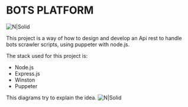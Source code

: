 # BOTS PLATFORM
![N|Solid](https://github.com/damiancipolat/Bots-farm-platform/blob/master/doc/bots2.jpg?raw=true)

This project is a way of how to design and develop an Api rest to handle bots scrawler scripts, using puppeter with node.js.

The stack used for this project is:
- Node.js
- Express.js
- Winston
- Puppeter

This diagrams try to explain the idea.
![N|Solid](https://github.com/damiancipolat/Bots-farm-platform/blob/master/doc/diagram.png?raw=true)

